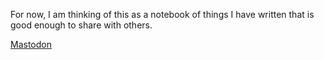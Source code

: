 For now, I am thinking of this as a notebook of things I have written that is good enough to share with others. 

<a rel="me" href="https://infosec.exchange/@telan">Mastodon</a>
